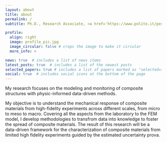 ```yaml
---
layout: about
title: about
permalink: /
subtitle: Ph.D., Research Associate, <a href='https://www.polito.it/personale?p=alberto.ciampaglia'>Politecnico di Torino</a>.

profile:
  align: right
  image: profile_pic.jpg
  image_circular: false # crops the image to make it circular
  more_info: >

news: true  # includes a list of news items
latest_posts: true  # includes a list of the newest posts
selected_papers: true # includes a list of papers marked as "selected={true}"
social: true  # includes social icons at the bottom of the page
---
```


My research focuses on the modeling and monitoring of composite structures with physic-informed data-driven methods.

My objective is to understand the mechanical response of composite materials from high-fidelity experiments across different scales, from micro to meso to macro. Covering all the aspects from the laboratory to the FEM model, I develop methodologies to transfrom data into knowledge to foster the spread of composite materials. The result of this research will be a data-driven framework for the characterization of composite materials from limited high fidelity experiments guided by the estimated uncertainty prova.